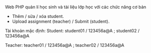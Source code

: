 Web PHP quản lí học sinh và tài liệu lớp học với các chức năng cơ bản
- Thêm / sửa / xóa student.
- Upload assignment (teacher) / Submit (student).

Tài khoản mặc định:
 Student: student01 / 123456a@A ; student02 / 123456a@A
 
 Teacher: teacher01 / 123456a@A ; teacher02 / 123456a@A
